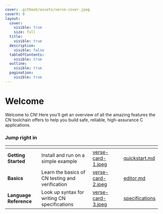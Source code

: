 ```yaml
---
cover: .gitbook/assets/verse-cover.jpeg
coverY: 0
layout:
  cover:
    visible: true
    size: full
  title:
    visible: true
  description:
    visible: false
  tableOfContents:
    visible: true
  outline:
    visible: true
  pagination:
    visible: true
---
```


# Welcome

Welcome to CN! Here you'll get an overview of all the amazing features the CN toolchain offers to help you build safe, reliable, high-assurance C applications.

### Jump right in

<table data-view="cards"><thead><tr><th></th><th></th><th data-hidden data-card-cover data-type="files"></th><th data-hidden></th><th data-hidden data-card-target data-type="content-ref"></th></tr></thead><tbody><tr><td><strong>Getting Started</strong></td><td>Install and run on a simple example</td><td><a href=".gitbook/assets/verse-card-1.jpeg">verse-card-1.jpeg</a></td><td></td><td><a href="getting-started/quickstart.md">quickstart.md</a></td></tr><tr><td><strong>Basics</strong></td><td>Learn the basics of CN testing and verification</td><td><a href=".gitbook/assets/verse-card-2.jpeg">verse-card-2.jpeg</a></td><td></td><td><a href="basics/editor.md">editor.md</a></td></tr><tr><td><strong>Language Reference</strong></td><td>Look up syntax for writing CN specifications</td><td><a href=".gitbook/assets/verse-card-3.jpeg">verse-card-3.jpeg</a></td><td></td><td><a href="language-reference/specifications/">specifications</a></td></tr></tbody></table>
